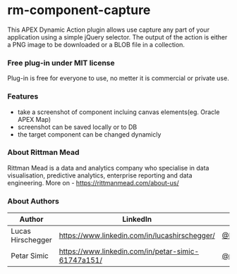 # rm-component-capture
This APEX Dynamic Action plugin allows use capture any part of your application using a simple jQuery selector. The output of the action is either a PNG image to be downloaded or a BLOB file in a collection.  

### Free plug-in under MIT license
Plug-in is free for everyone to use, no metter it is commercial or private use.

### Features
* take a screenshot of component incluing canvas elements(eg. Oracle APEX Map)
* screenshot can be saved locally or to DB
* the target component can be changed dynamicly

### About Rittman Mead
Rittman Mead is a data and analytics company who specialise in data visualisation, predictive analytics, enterprise reporting and data engineering.
More on - https://rittmanmead.com/about-us/

### About Authors
Author | LinkedIn | Twitter | E-mail
-------|-------|---------|-------
Lucas Hirschegger | https://www.linkedin.com/in/lucashirschegger/ | [@Lucas_Hir](https://twitter.com/Lucas_Hir) | lucas.hirschegger@rittmanmead.com
Petar Simic | https://www.linkedin.com/in/petar-simic-61747a151/ | [@petarsimic7](https://twitter.com/PetarSimic7) | petar.simic@rittmanmead.com
